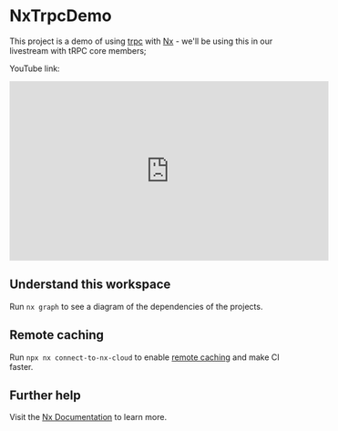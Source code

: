 # NxTrpcDemo

This project is a demo of using [trpc](https://trpc.io) with [Nx](https://nx.dev) - we'll be using this in our livestream with tRPC core members;

YouTube link:

<iframe width="560" height="315" src="https://www.youtube.com/embed/W-9cwIn-YSM" title="YouTube video player" frameborder="0" allow="accelerometer; autoplay; clipboard-write; encrypted-media; gyroscope; picture-in-picture; web-share" allowfullscreen></iframe>

## Understand this workspace

Run `nx graph` to see a diagram of the dependencies of the projects.

## Remote caching

Run `npx nx connect-to-nx-cloud` to enable [remote caching](https://nx.app) and make CI faster.

## Further help

Visit the [Nx Documentation](https://nx.dev) to learn more.
